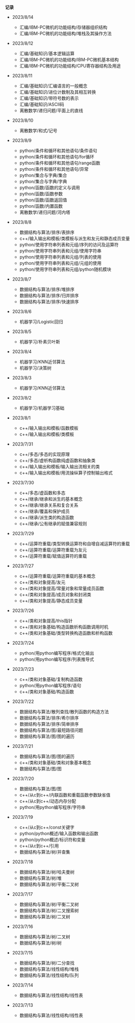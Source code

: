 **记录**

* 2023/8/14
    * 汇编/IBM-PC微机的功能结构/存储器组织结构
    * 汇编/IBM-PC微机的功能结构/堆栈及其操作方法

* 2023/8/12
    * 汇编/基础知识/基本逻辑运算
    * 汇编/IBM-PC微机的功能结构/IBM-PC微机基本结构
    * 汇编/IBM-PC微机的功能结构/CPU寄存器结构及用途

* 2023/8/11
    * 汇编/基础知识/汇编语言的一般概念
    * 汇编/基础知识/进位计数制及其相互转换
    * 汇编/基础知识/带符号数的表示
    * 汇编/基础知识/ASCII码
    * 离散数学/递归问题/平面上的直线

* 2023/8/10
    * 离散数学/和式/记号
    
* 2023/8/9
    * python/条件和循环和其他语句/条件语句
    * python/条件和循环和其他语句/for循环
    * python/条件和循环和其他语句/range函数
    * python/条件和循环和其他语句/异常
    * python/集合与字典/集合
    * python/集合与字典/字典
    * python/函数/函数的定义与调用
    * python/函数/函数参数
    * python/函数/函数返回值
    * python/函数/内置函数
    * 离散数学/递归问题/河内塔

* 2023/8/8
    * 数据结构与算法/排序/表排序
    * c++/输入输出和模板/类模板与派生和友元和静态成员变量
    * python/使用字符串列表和元组/序列的访问及运算符
    * python/使用字符串列表和元组/使用字符串
    * python/使用字符串列表和元组/列表的使用
    * python/使用字符串列表和元组/元组的使用
    * python/使用字符串列表和元组/python随机模块

* 2023/8/7
    * 数据结构与算法/排序/堆排序
    * 数据结构与算法/排序/归并排序
    * 数据结构与算法/排序/快速排序

* 2023/8/6
    * 机器学习/Logistic回归

* 2023/8/5
    * 机器学习/朴素贝叶斯

* 2023/8/4
    * 机器学习/KNN近邻算法
    * 机器学习/决策树

* 2023/8/3
    * 机器学习/KNN近邻算法

* 2023/8/2
    * 机器学习/机器学习基础

* 2023/8/1
    * c++/输入输出和模板/函数模板
    * c++/输入输出和模板/类模板

* 2023/7/31
    * c++/多态/多态的实现原理
    * c++/多态/虚析构函数纯虚函数和抽象类
    * c++/输入输出和模板/输入输出流相关的类
    * c++/输入输出和模板/用流操纵算子控制输出格式
    
* 2023/7/30
    * c++/多态/虚函数和多态
    * c++/继承/继承和派生的基本概念
    * c++/继承/继承关系和复合关系
    * c++/继承/覆盖和保护成员
    * c++/继承/派生类的构造函数
    * c++/继承/公有继承的赋值兼容规则


* 2023/7/29
    * c++/运算符重载/类型转换运算符和自增自减运算符的重载
    * c++/运算符重载/运算符重载为友元
    * c++/运算符重载/赋值运算符的重载

* 2023/7/27
    * c++/运算符重载/运算符重载的基本概念
    * c++/类和对象提高/友元
    * c++/类和对象提高/常量对象和常量成员函数
    * c++/类和对象提高/成员对象和封闭类
    * c++/类和对象提高/静态成员变量

* 2023/7/26
    * c++/类和对象提高/this指针
    * c++/类和对象基础/构造函数析构函数调用时机
    * c++/类和对象基础/类型转换构造函数和析构函数

* 2023/7/24
    * python/用python编写程序/格式化输出
    * python/用python编写程序/列表推导式

* 2023/7/23
    * c++/类和对象基础/复制构造函数
    * python/用python编写程序/语句
    * c++/类和对象基础/构造函数

* 2023/7/22
    * 数据结构与算法/散列查找/散列函数的构造方法
    * 数据结构与算法/排序/希尔排序
    * 数据结构与算法/排序/简单排序
    * 数据结构与算法/图/最短路径问题
    * 数据结构与算法/图/图的遍历

* 2023/7/21
    * 数据结构与算法/图/图的遍历
    * c++/类和对象基础/类和对象基本概念
    * 数据结构与算法/图/图

* 2023/7/20
    * 数据结构与算法/图/图
    * c++/从c到c++/内联函数和重载函数参数缺省值
    * c++/从c到c++/动态内存分配
    * python/用python编写程序/字符串

* 2023/7/19  
    * c++/从c到c++/const关键字
    * python/python概述/输入函数和输出函数
    * python/python概述/标识符和变量
    * c++/从c到c++/引用
    * 数据结构与算法/树/并查集

* 2023/7/18
    * 数据结构与算法/树/哈夫曼树
    * 数据结构与算法/树/堆
    * 数据结构与算法/树/平衡二叉树

* 2023/7/17
    * 数据结构与算法/树/平衡二叉树
    * 数据结构与算法/树/二叉搜索树
    * 数据结构与算法/树/二叉树

* 2023/7/16
    * 数据结构与算法/树/二叉树
    * 数据结构与算法/树/树
   
* 2023/7/15
    * 数据结构与算法/树/二分查找
    * 数据结构与算法/线性结构/堆栈
    * 数据结构与算法/线性结构/队列

* 2023/7/14
    * 数据结构与算法/线性结构/线性表

* 2023/7/13
    * 数据结构与算法/线性结构/线性表 
